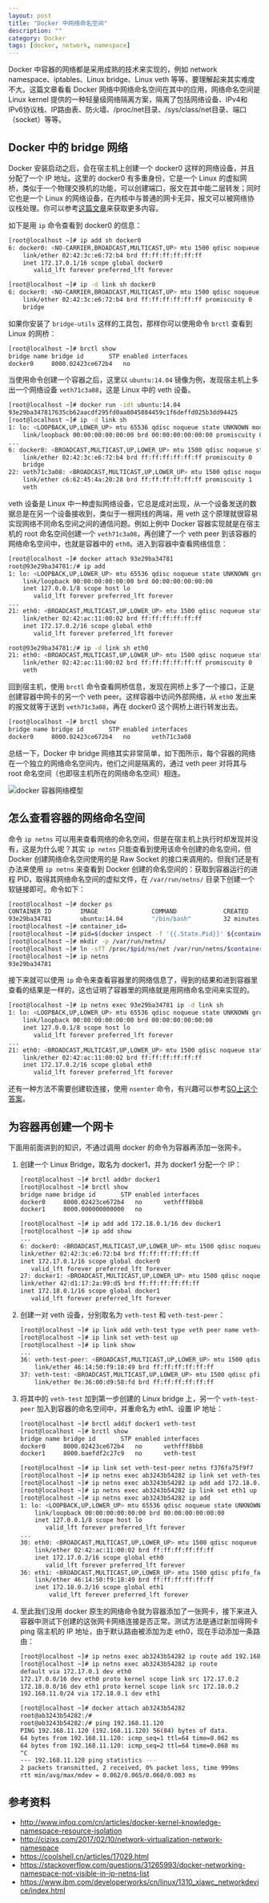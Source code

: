 ```yaml
---
layout: post
title: "Docker 中网络命名空间"
description: ""
category: Docker
tags: [docker, network, namespace]
---
```


Docker 中容器的网络都是采用成熟的技术来实现的，例如 network namespace、iptables、Linux bridge、Linux veth 等等，要理解起来其实难度不大。这篇文章看看 Docker 网络中网络命名空间在其中的应用，网络命名空间是 Linux kernel 提供的一种轻量级网络隔离方案，隔离了包括网络设备、IPv4和IPv6协议栈、IP路由表、防火墙、/proc/net目录、/sys/class/net目录、端口（socket）等等。

## Docker 中的 bridge 网络

Docker 安装启动之后，会在宿主机上创建一个 docker0 这样的网络设备，并且分配了一个 IP 地址。这里的 docker0 有多重身份，它是一个 Linux 的虚拟网桥，类似于一个物理交换机的功能，可以创建端口，报文在其中能二层转发；同时它也是一个 Linux 的网络设备，在内核中与普通的网卡无异，报文可以被网络协议栈处理。你可以参考[这篇文章](http://tonybai.com/2016/01/15/understanding-container-networking-on-single-host/)来获取更多内容。

如下是用 `ip` 命令查看到 docker0 的信息：

``` bash
[root@localhost ~]# ip add sh docker0
6: docker0: <NO-CARRIER,BROADCAST,MULTICAST,UP> mtu 1500 qdisc noqueue state DOWN
    link/ether 02:42:3c:e6:72:b4 brd ff:ff:ff:ff:ff:ff
    inet 172.17.0.1/16 scope global docker0
       valid_lft forever preferred_lft forever

[root@localhost ~]# ip -d link sh docker0
6: docker0: <NO-CARRIER,BROADCAST,MULTICAST,UP> mtu 1500 qdisc noqueue state DOWN mode DEFAULT
    link/ether 02:42:3c:e6:72:b4 brd ff:ff:ff:ff:ff:ff promiscuity 0
    bridge
```

如果你安装了 `bridge-utils`  这样的工具包，那样你可以使用命令 `brctl` 查看到 Linux 的网桥：

``` bash
[root@localhost ~]# brctl show
bridge name	bridge id		STP enabled	interfaces
docker0		8000.02423ce672b4	no		
```

当使用命令创建一个容器之后，这里以 `ubuntu:14.04` 镜像为例，发现宿主机上多出一个网络设备 `veth71c3a08`，这是 Linux 中的 veth 设备。

``` bash
[root@localhost ~]# docker run -idt ubuntu:14.04
93e29ba347817635cb62aacdf295fd0aa8045884459c1f6deffd025b3dd94425
[root@localhost ~]# ip -d link sh
1: lo: <LOOPBACK,UP,LOWER_UP> mtu 65536 qdisc noqueue state UNKNOWN mode DEFAULT
    link/loopback 00:00:00:00:00:00 brd 00:00:00:00:00:00 promiscuity 0
...
6: docker0: <BROADCAST,MULTICAST,UP,LOWER_UP> mtu 1500 qdisc noqueue state UP mode DEFAULT
    link/ether 02:42:3c:e6:72:b4 brd ff:ff:ff:ff:ff:ff promiscuity 0
    bridge
22: veth71c3a08: <BROADCAST,MULTICAST,UP,LOWER_UP> mtu 1500 qdisc noqueue master docker0 state UP mode DEFAULT
    link/ether c6:62:45:4a:20:28 brd ff:ff:ff:ff:ff:ff promiscuity 1
    veth
```

veth 设备是 Linux 中一种虚拟网络设备，它总是成对出现，从一个设备发送的数据总是在另一个设备接收到，类似于一根网线的两端，用 veth 这个原理就很容易实现网络不同命名空间之间的通信问题。例如上例中 Docker 容器实现就是在宿主机的 root 命名空间创建一个 `veth71c3a08`，再创建了一个 veth peer 到该容器的网络命名空间中，也就是容器中的 `eth0`。进入到容器中查看网络信息：

``` bash
[root@localhost ~]# docker attach 93e29ba34781
root@93e29ba34781:/# ip add
1: lo: <LOOPBACK,UP,LOWER_UP> mtu 65536 qdisc noqueue state UNKNOWN group default
    link/loopback 00:00:00:00:00:00 brd 00:00:00:00:00:00
    inet 127.0.0.1/8 scope host lo
       valid_lft forever preferred_lft forever
...
21: eth0: <BROADCAST,MULTICAST,UP,LOWER_UP> mtu 1500 qdisc noqueue state UP group default
    link/ether 02:42:ac:11:00:02 brd ff:ff:ff:ff:ff:ff
    inet 172.17.0.2/16 scope global eth0
       valid_lft forever preferred_lft forever

root@93e29ba34781:/# ip -d link sh eth0
21: eth0: <BROADCAST,MULTICAST,UP,LOWER_UP> mtu 1500 qdisc noqueue state UP mode DEFAULT group default
    link/ether 02:42:ac:11:00:02 brd ff:ff:ff:ff:ff:ff promiscuity 0
    veth
```

回到宿主机，使用 `brctl` 命令查看网桥信息，发现在网桥上多了一个接口，正是创建容器中网卡的另一个 veth peer。这样容器中访问外部网络，从 `eth0` 发出来的报文就等于送到 `veth71c3a08`，再在 docker0 这个网桥上进行转发出去。

``` bash
[root@localhost ~]# brctl show
bridge name	bridge id		STP enabled	interfaces
docker0		8000.02423ce672b4	no		veth71c3a08
```

总结一下，Docker 中 bridge 网络其实非常简单，如下图所示，每个容器的网络在一个独立的网络命名空间内，他们之间是隔离的，通过 veth peer 对将其与 root 命名空间（也即宿主机所在的网络命名空间）相连。

![docker 容器网络模型](../../../images/201710/20171005-01.png)

## 怎么查看容器的网络命名空间

命令 `ip netns` 可以用来查看网络的命名空间，但是在宿主机上执行时却发现并没有，这是为什么呢？其实 `ip netns` 只能查看到使用该命令创建的命名空间，但 Docker 创建网络命名空间使用的是 Raw Socket 的接口来调用的。但我们还是有办法来使用 `ip netns` 来查看到 Docker 创建的命名空间的：获取到容器运行的进程 PID，取得其网络命名空间的虚拟文件，在 `/var/run/netns/` 目录下创建一个软链接即可。命令如下：

``` bash
[root@localhost ~]# docker ps
CONTAINER ID        IMAGE               COMMAND             CREATED             STATUS              PORTS               NAMES
93e29ba34781        ubuntu:14.04        "/bin/bash"         32 minutes ago      Up 32 minutes                           sad_northcutt
[root@localhost ~]# container_id=
[root@localhost ~]# pid=$(docker inspect -f '{{.State.Pid}}' ${container_id})
[root@localhost ~]# mkdir -p /var/run/netns/
[root@localhost ~]# ln -sfT /proc/$pid/ns/net /var/run/netns/$container_id
[root@localhost ~]# ip netns
93e29ba34781
```

接下来就可以使用 `ip` 命令来查看容器里的网络信息了，得到的结果和进到容器里查看的结果是一样的，这也证明了容器里的网络就是用网络命名空间来实现的。

``` bash
[root@localhost ~]# ip netns exec 93e29ba34781 ip -d link sh
1: lo: <LOOPBACK,UP,LOWER_UP> mtu 65536 qdisc noqueue state UNKNOWN group default
    link/loopback 00:00:00:00:00:00 brd 00:00:00:00:00:00
    inet 127.0.0.1/8 scope host lo
       valid_lft forever preferred_lft forever
...
21: eth0: <BROADCAST,MULTICAST,UP,LOWER_UP> mtu 1500 qdisc noqueue state UP group default
    link/ether 02:42:ac:11:00:02 brd ff:ff:ff:ff:ff:ff
    inet 172.17.0.2/16 scope global eth0
       valid_lft forever preferred_lft forever
```

还有一种方法不需要创建软连接，使用 `nsenter` 命令，有兴趣可以参考[SO上这个答案](https://stackoverflow.com/questions/31265993/docker-networking-namespace-not-visible-in-ip-netns-list)。

## 为容器再创建一个网卡

下面用前面讲到的知识，不通过调用 docker 的命令为容器再添加一张网卡。

1. 创建一个 Linux Bridge，取名为 docker1，并为 docker1 分配一个 IP：

    ``` bash
    [root@localhost ~]# brctl addbr docker1
    [root@localhost ~]# brctl show
    bridge name	bridge id		STP enabled	interfaces
    docker0		8000.02423ce672b4	no		vethfff8bb8
    docker1		8000.000000000000	no

    [root@localhost ~]# ip add add 172.18.0.1/16 dev docker1
    [root@localhost ~]# ip add show
    ...
    6: docker0: <BROADCAST,MULTICAST,UP,LOWER_UP> mtu 1500 qdisc noqueue state UP
    link/ether 02:42:3c:e6:72:b4 brd ff:ff:ff:ff:ff:ff
    inet 172.17.0.1/16 scope global docker0
       valid_lft forever preferred_lft forever
    27: docker1: <BROADCAST,MULTICAST,UP,LOWER_UP> mtu 1500 qdisc noqueue state UNKNOWN
    link/ether 42:d1:17:2a:99:d5 brd ff:ff:ff:ff:ff:ff
    inet 172.18.0.1/16 scope global docker1
       valid_lft forever preferred_lft forever
    ```

2. 创建一对 veth 设备，分别取名为 `veth-test` 和 `veth-test-peer`：

    ``` bash
    [root@localhost ~]# ip link add veth-test type veth peer name veth-test-peer
    [root@localhost ~]# ip link set veth-test up
    [root@localhost ~]# ip link show
    ...
    36: veth-test-peer: <BROADCAST,MULTICAST,UP,LOWER_UP> mtu 1500 qdisc pfifo_fast state UP mode DEFAULT qlen 1000
        link/ether 46:14:50:f9:18:49 brd ff:ff:ff:ff:ff:ff
    37: veth-test: <BROADCAST,MULTICAST,UP,LOWER_UP> mtu 1500 qdisc pfifo_fast state UP mode DEFAULT qlen 1000
        link/ether 0e:36:00:d9:58:fd brd ff:ff:ff:ff:ff:ff
    ```

3. 将其中的 `veth-test` 加到第一步创建的 Linux bridge 上，另一个 `veth-test-peer` 加入到容器的命名空间中，并重命名为 eth1、设置 IP 地址：

    ``` bash
    [root@localhost ~]# brctl addif docker1 veth-test
    [root@localhost ~]# brctl show
    bridge name	bridge id		STP enabled	interfaces
    docker0		8000.02423ce672b4	no		vethfff8bb8
    docker1		8000.baefdf2c27c9	no		veth-test

    [root@localhost ~]# ip link set veth-test-peer netns f376fa75f9f7
    [root@localhost ~]# ip netns exec ab3243b54282 ip link set veth-test-peer name eth1
    [root@localhost ~]# ip netns exec ab3243b54282 ip add add 172.18.0.2/16 dev eth1
    [root@localhost ~]# ip netns exec ab3243b54282 ip link set eth1 up
    [root@localhost ~]# ip netns exec ab3243b54282 ip add
    1: lo: <LOOPBACK,UP,LOWER_UP> mtu 65536 qdisc noqueue state UNKNOWN
        link/loopback 00:00:00:00:00:00 brd 00:00:00:00:00:00
        inet 127.0.0.1/8 scope host lo
           valid_lft forever preferred_lft forever
    ...
    30: eth0: <BROADCAST,MULTICAST,UP,LOWER_UP> mtu 1500 qdisc noqueue state UP
        link/ether 02:42:ac:11:00:02 brd ff:ff:ff:ff:ff:ff
        inet 172.17.0.2/16 scope global eth0
           valid_lft forever preferred_lft forever
    36: eth1: <BROADCAST,MULTICAST,UP,LOWER_UP> mtu 1500 qdisc pfifo_fast state UP qlen 1000
        link/ether 46:14:50:f9:18:49 brd ff:ff:ff:ff:ff:ff
        inet 172.18.0.2/16 scope global eth1
            valid_lft forever preferred_lft forever
    ```

4. 至此我们没用 docker 原生的网络命令就为容器添加了一张网卡，接下来进入容器中测试下创建的这张网卡网络连接是否正常。测试方法是通过新加得网卡 ping 宿主机的 IP 地址，由于默认路由被添加为走 eth0，现在手动添加一条路由：

    ``` bash
    [root@localhost ~]# ip netns exec ab3243b54282 ip route add 192.168.11.0/24 via 172.18.0.1
    [root@localhost ~]# ip netns exec ab3243b54282 ip route
    default via 172.17.0.1 dev eth0
    172.17.0.0/16 dev eth0 proto kernel scope link src 172.17.0.2
    172.18.0.0/16 dev eth1 proto kernel scope link src 172.18.0.2
    192.168.11.0/24 via 172.18.0.1 dev eth1

    [root@localhost ~]# docker attach ab3243b54282
    root@ab3243b54282:/#
    root@ab3243b54282:/# ping 192.168.11.120
    PING 192.168.11.120 (192.168.11.120) 56(84) bytes of data.
    64 bytes from 192.168.11.120: icmp_seq=1 ttl=64 time=0.062 ms
    64 bytes from 192.168.11.120: icmp_seq=2 ttl=64 time=0.068 ms
    ^C
    --- 192.168.11.120 ping statistics ---
    2 packets transmitted, 2 received, 0% packet loss, time 999ms
    rtt min/avg/max/mdev = 0.062/0.065/0.068/0.003 ms
    ```

## 参考资料

* http://www.infoq.com/cn/articles/docker-kernel-knowledge-namespace-resource-isolation
* http://cizixs.com/2017/02/10/network-virtualization-network-namespace
* https://coolshell.cn/articles/17029.html
* https://stackoverflow.com/questions/31265993/docker-networking-namespace-not-visible-in-ip-netns-list
* https://www.ibm.com/developerworks/cn/linux/1310_xiawc_networkdevice/index.html
